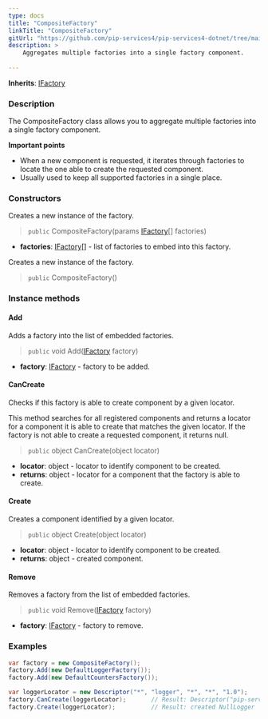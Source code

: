 ```yaml
---
type: docs
title: "CompositeFactory"
linkTitle: "CompositeFactory"
gitUrl: "https://github.com/pip-services4/pip-services4-dotnet/tree/main/pip-services4-components-dotnet"
description: >
    Aggregates multiple factories into a single factory component.
   
---
```


**Inherits**: [IFactory](../ifactory)

### Description

The CompositeFactory class allows you to aggregate multiple factories into a single factory component.

**Important points**

- When a new component is requested, it iterates through factories to locate the one able to create the requested component.
- Usually used to keep all supported factories in a single place.

### Constructors
Creates a new instance of the factory.

> `public` CompositeFactory(params [IFactory](../ifactory)[] factories)

- **factories**: [IFactory](../ifactory)[] - list of factories to embed into this factory.


Creates a new instance of the factory.

> `public` CompositeFactory()


### Instance methods

#### Add
Adds a factory into the list of embedded factories.

> `public` void Add([IFactory](../ifactory) factory)

- **factory**: [IFactory](../ifactory) - factory to be added.


#### CanCreate
Checks if this factory is able to create component by a given locator.

This method searches for all registered components and returns
a locator for a component it is able to create that matches the given locator.
If the factory is not able to create a requested component, it returns null.

> `public` object CanCreate(object locator)

- **locator**: object - locator to identify component to be created.
- **returns**: object - locator for a component that the factory is able to create.


#### Create
Creates a component identified by a given locator.

> `public` object Create(object locator)

- **locator**: object - locator to identify component to be created.
- **returns**: object - created component.


#### Remove
Removes a factory from the list of embedded factories.

> `public` void Remove([IFactory](../ifactory) factory)

- **factory**: [IFactory](../ifactory) - factory to remove.

### Examples

```cs
var factory = new CompositeFactory();
factory.Add(new DefaultLoggerFactory());
factory.Add(new DefaultCountersFactory());

var loggerLocator = new Descriptor("*", "logger", "*", "*", "1.0");
factory.CanCreate(loggerLocator);       // Result: Descriptor("pip-service", "logger", "null", "default", "1.0")
factory.Create(loggerLocator);          // Result: created NullLogger
```


